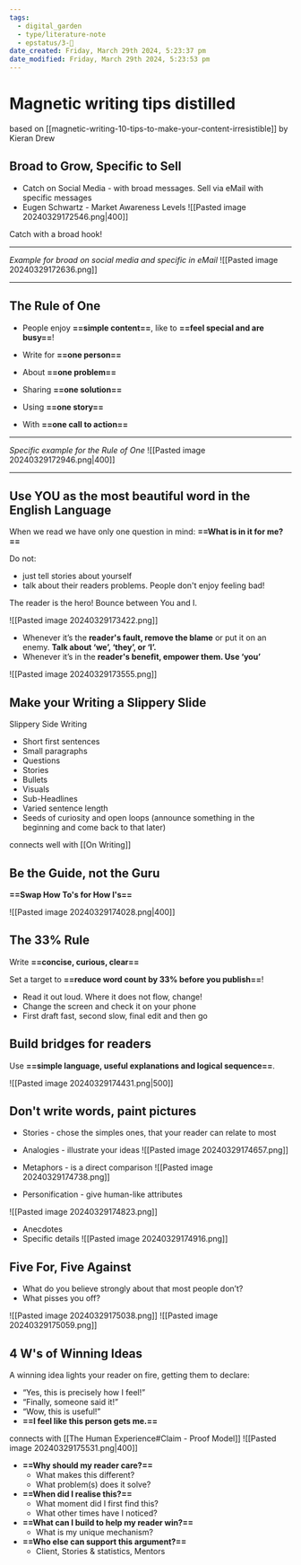 ```yaml
---
tags:
  - digital_garden
  - type/literature-note
  - epstatus/3-🌳
date_created: Friday, March 29th 2024, 5:23:37 pm
date_modified: Friday, March 29th 2024, 5:23:53 pm
---
```

# Magnetic writing tips distilled
based on [[magnetic-writing-10-tips-to-make-your-content-irresistible]] by Kieran Drew
## Broad to Grow, Specific to Sell
+ Catch on Social Media - with broad messages. Sell via eMail with specific messages
+ Eugen Schwartz - Market Awareness Levels
![[Pasted image 20240329172546.png|400]]

Catch with a broad hook!

***
*Example for broad on social media and specific in eMail*
![[Pasted image 20240329172636.png]]
***

## The Rule of One
+ People enjoy **==simple content==**, like to **==feel special and are busy==**!

+ Write for **==one person==**
+ About **==one problem==**
+ Sharing **==one solution==**
+ Using **==one story==**
+ With **==one call to action==**

***
*Specific example for the Rule of One*
![[Pasted image 20240329172946.png|400]]

***
## Use YOU as the most beautiful word in the English Language
When we read we have only one question in mind: **==What is in it for me?==**

Do not:
+ just tell stories about yourself
+ talk about their readers problems. People don't enjoy feeling bad!

The reader is the hero! Bounce between You and I.

![[Pasted image 20240329173422.png]]

+ Whenever it’s the **reader's fault, remove the blame** or put it on an enemy. **Talk about ‘we’, ‘they’, or ‘I’.** 
+ Whenever it’s in the **reader's benefit, empower them. Use ‘you’**

![[Pasted image 20240329173555.png]]

## Make your Writing a Slippery Slide
Slippery Side Writing
+ Short first sentences
+ Small paragraphs
+ Questions
+ Stories
+ Bullets
+ Visuals
+ Sub-Headlines
+ Varied sentence length
+ Seeds of curiosity and open loops (announce something in the beginning and come back to that later)

connects well with [[On Writing]]


## Be the Guide, not the Guru
**==Swap How To's for How I's==**

![[Pasted image 20240329174028.png|400]]
## The 33% Rule
Write **==concise, curious, clear==**

Set a target to **==reduce word count by 33% before you publish==**!

+ Read it out loud. Where it does not flow, change!
+ Change the screen and check it on your phone
+ First draft fast, second slow, final edit and then go

## Build bridges for readers
Use **==simple language, useful explanations and logical sequence==**.

![[Pasted image 20240329174431.png|500]]

## Don't write words, paint pictures

+ Stories - chose the simples ones, that your reader can relate to most
+ Analogies - illustrate your ideas
![[Pasted image 20240329174657.png]]


+ Metaphors - is a direct comparison
![[Pasted image 20240329174738.png]]

+ Personification - give human-like attributes

![[Pasted image 20240329174823.png]]

+ Anecdotes
+ Specific details
![[Pasted image 20240329174916.png]]

## Five For, Five Against
+ What do you believe strongly about that most people don’t?
+ What pisses you off?

![[Pasted image 20240329175038.png]]
![[Pasted image 20240329175059.png]]

## 4 W's of Winning Ideas
A winning idea lights your reader on fire, getting them to declare: 
+ “Yes, this is precisely how I feel!” 
+ “Finally, someone said it!” 
+ “Wow, this is useful!” 
+ **==I feel like this person gets me.==**

connects with [[The Human Experience#Claim - Proof Model]]
![[Pasted image 20240329175531.png|400]]

+ **==Why should my reader care?==** 
	+ What makes this different?
	+ What problem(s) does it solve? 
+ **==When did I realise this?==** 
	+ What moment did I first find this?
	+ What other times have I noticed? 
+ **==What can I build to help my reader win?==**
	+ What is my unique mechanism? 
+ **==Who else can support this argument?==** 
	+ Client, Stories & statistics, Mentors

